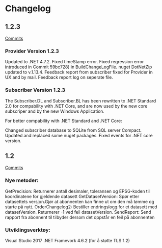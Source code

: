 # Changelog

## 1.2.3

[Commits](https://github.com/kartverket/geosynkronisering/compare/e48b50a6d658...3be56f8320ff)

### Provider Version 1.2.3
Updated to .NET 4.7.2.
Fixed timeStamp error.
Fixed regression error introduced in Commit 59bc728) in BuildChangeLogFile.
nuget DotNetZip updated to v.1.13.4.
Feedback report from subscriber fixed for Provider in UX and by mail. Feedback report log on seperate file.

### Subscriber Version 1.2.3
The Subscriber.DL and Subscriber.BL has been rewritten to .NET Standard 2.0 for compability with .NET Core, and are now used by the new core subscriper and by the new Windows Application.

For better compability with .NET Standard and .NET Core:

Changed subscriber database to SQLite from SQL server Compact.
Updated and replaced some nuget packages.
Fixed events for .NET core version.

## 1.2

[Commits](https://github.com/kartverket/geosynkronisering/compare/1.1...1.2)

### Nye metoder:
GetPrecision: Returnerer antall desimaler, toleransen og EPSG-koden til koordinatene for gjeldende datasett
GetDatasetVersion: Spør etter datasettets versjon.Gjør at abonnenten kan finne ut om den må tømme og starte på nytt.
OrderChangelog2: Bestiller endringslogg for et datasett med datasetVersion. Returnerer -1 ved feil datasetVersion.
SendReport: Send rapport fra abonnent til tilbyder dersom det oppstår en feil på abonnenten

### Utviklingsverktøy:
Visual Studio 2017
.NET Framevork 4.6.2 (for å støtte TLS 1.2)